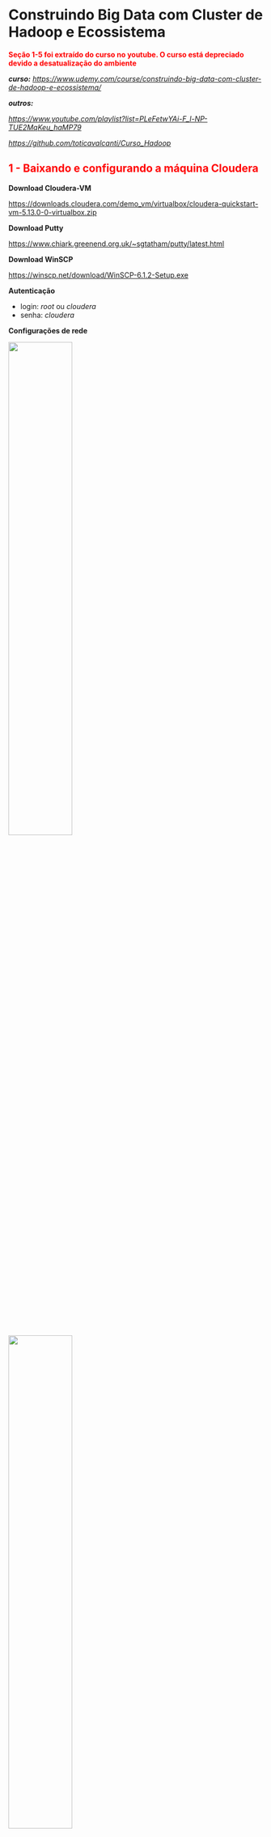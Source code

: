 # Construindo Big Data com Cluster de Hadoop e Ecossistema

<p style="color: red"><b>Seção 1-5 foi extraído do curso no youtube. O curso está depreciado devido a desatualização do ambiente</b></p>

***curso:** https://www.udemy.com/course/construindo-big-data-com-cluster-de-hadoop-e-ecossistema/*

***outros:***

*https://www.youtube.com/playlist?list=PLeFetwYAi-F_l-NP-TUE2MqKeu_haMP79* 

*https://github.com/toticavalcanti/Curso_Hadoop*

<h2 style="color: red">1 - Baixando e configurando a máquina Cloudera </h2>

**Download Cloudera-VM**<br>

https://downloads.cloudera.com/demo_vm/virtualbox/cloudera-quickstart-vm-5.13.0-0-virtualbox.zip

**Download Putty**<br>

https://www.chiark.greenend.org.uk/~sgtatham/putty/latest.html

**Download WinSCP**<br>

https://winscp.net/download/WinSCP-6.1.2-Setup.exe

**Autenticação**<br>

- login: *root* ou *cloudera*
- senha: *cloudera*

**Configurações de rede**

<img src="_images/101.png" width=50%> </img>

<img src="_images/102.png" width=50%> </img>

**Na VM-Cloudera digitar `ifconfig` no CLI para obter os IPS**

<img src="_images/103.png" width=50%> </img>

**Utilizar ip `eth1` ou `eth0` no Putty e WinSCP**

<img src="_images/104.png" width=40%> </img>

<h2 style="color: red">2 - Componentes principais </h2>

**Há dois tipos de nós básicos**

- **NÓS MESTRES (MASTERS)** coordena os nós trabalhadores, geralmente são os pontos de entrada para o acesso do usuário ao cluster;
- **NÓS TRABALHADORES** aceitam as tarefas designadas pelos nós mestres para armazenar dados, ler dados ou executar uma aplicação em particular.

Tanto o HDFS como o YARN têm vários serviços mestres responsáveis pela coordenação dos serviços trabalhadores que executam em cada nó

**Serviços do HDFS**

- **NAMENOME (MESTRE)** armazena a árvore de diretórios do sistema de arquivos, metadados de arquivos e as localizações de cada arquivo nc cluster. ele não armazena dados e nem passa dados do datanode ao cliente, o que ele faz é apontar os datanodes corretos aos clientes
- **NAMENOME SECUNDÁRIO (MESTRE)** executam tarefas de manutenção (housekeeping) e de pontos de verificação (checkpointing) em nome do namenode (ele não é um namenode de backup)
- **DATANODE (TRABALHADOR)** armazena e administra blocos HDFS no disco local e informa a saúde e o status de repositórios individuais de dados ao NAMENOME.

**Serviços do YARN**

- **ResourceManager (MESTRE)** aloca e monitora recursos disponíveis no cluster (memória e processadores) para as aplicações e trata do escalonamento dos jobs no cluster
- **ApplicationMaster (MESTRE)** coordena uma aplicação em particular executada no cluster de acordo com o escalonamento feito pelo ResourceManager
- **NodeManager (TRABALHADOR)** executa e administra tarefas de processamento em um nó individual e informa sobre a saúde e o status das tarefas à medida que elas executam.

<h2 style="color: red">3 - Comandos básicos </h2>

`hadoop` O comando principal do Hadoop.

`fs` Indica que a operação deve ser realizada no sistema de arquivos distribuído do Hadoop.

**Listar o conteúdo do diretório raiz no sistema de arquivos distribuído do Hadoop**

`hadoop fs -ls /` 

- `-ls`: A opção que significa "listar". Isso solicita ao Hadoop que liste o conteúdo do diretório especificado.
- `/`: O caminho do diretório no sistema de arquivos distribuído do Hadoop. Neste caso, é o diretório raiz, indicado pelo caractere "/".

**Criar a estrutura de diretórios necessária para armazenar dados no caminho especificado no sistema de arquivos distribuído do Hadoop**

`hadoop fs -mkdir -p ~user/vlsf2/txts`

- `-p`: Essa opção permite criar diretórios pais conforme necessário. Se o diretório pai não existir, ele será criado junto com o diretório especificado.
- `~user/vlsf2/txts`: O caminho do diretório que você deseja criar.

**Copiar o arquivo local `shakespeare.txt` para o diretório `/user/vlsf2/txts` no sistema de arquivos distribuído do Hadoop**

`hadoop fs -put shakespeare.txt /user/vlsf2/txts`

- `-put`: Indica que você deseja copiar um arquivo do sistema de arquivos local para o HDFS.
- `shakespeare.txt`: O nome do arquivo local que você deseja copiar para o HDFS.
- `/user/vlsf2/txts`: O caminho no HDFS para onde o arquivo será copiado. Neste caso, o caminho é `/user/vlsf2/txts`.

### Acessando via página web

No seu navegador, acessar através o mesmo IP que você se conecta com o Putty ou WinSCP utilizando a porta *8888* http://192.168.1.86:8888/<br>
O HUE, que significa "Hadoop User Experience", é uma interface web de código aberto que facilita a interação com o ecossistema Hadoop. Ele fornece uma interface gráfica para facilitar o gerenciamento, monitoramento e utilização de várias ferramentas e serviços no ambiente Hadoop.

Algumas das funcionalidades do HUE incluem:

1. **Exploração de Dados:** Permite explorar e visualizar dados armazenados no Hadoop HDFS.
2. **Querying e Processamento de Dados:** Oferece suporte a consultas interativas no Hive (um sistema de data warehousing construído sobre o Hadoop) e ao editor de scripts Pig (uma linguagem de alto nível para processamento de dados no Hadoop).
3. **Trabalhos MapReduce:** Facilita o gerenciamento e monitoramento de trabalhos MapReduce.
4. **Agendamento de Trabalhos:** Permite agendar trabalhos no Oozie, um serviço de orquestração de fluxo de trabalho para o Hadoop.
5. **Gerenciamento de Metadados:** Oferece uma interface para gerenciar metadados no Hadoop, como tabelas Hive e fluxos Oozie.
6. **Gerenciamento de Segurança:** Permite a administração de permissões e políticas de segurança para os dados e serviços Hadoop.
7. **Integração com outros Serviços:** Integra-se com vários serviços Hadoop, tornando mais fácil para os usuários interagirem com esses serviços por meio de uma interface gráfica.

<center>
  <p>Localizando os arquivos armazenados no HDFS através do HUE</p>
</center>

<img src="_images/301.png" width=15%> </img>

<center>
  <p>Exemplo do arquivo shakespeare.txt no HDFS</p>
</center>
<img src="_images/302.png" width=50%> </img>

<img src="_images/303.png" width=100%> </img>

<h2 style="color: red">4 - Contagem de palavras usando PySpark  </h2>

Entre no shell do Spark digitando `pyspark`

```python
# -*- coding: utf-8 -*-
from pyspark import SparkContext, SparkConf

#Cria a app com o nome WordCount
conf = SparkConf().setAppName("WordCount")

#Instacia o SparkContext -- Não é obrigatório porque o Spark já cria um SparkContext
sc = SparkContext.getOrCreate()

#Cria o RDD com o conte�do do shakespeare.txt
contentRDD = sc.textFile("/user/vlsf2/txts/shakespeare.txt")

#Elimina as linha em branco
filter_empty_lines = contentRDD.filter(lambda x: len(x) > 0)

#Splita as palavras pelo espa�o em branco entre elas
words = filter_empty_lines.flatMap(lambda x: x.split(' '))

#Map-Reduce da contagem das palavras
wordcount = words.map(lambda x:(x,1)) \
.reduceByKey(lambda x, y: x + y) \
.map(lambda x: (x[1], x[0])).sortByKey(False)

#Imprime o resultado
for word in wordcount.collect():
	print(word)

#Salva o resultado no HDFS dentro da pasta /user/vlsf2/txts
wordcount.saveAsTextFile("/user/vlsf2/txts")
```

<h2 style="color: red">5 - Ingestão de dados com Flume  </h2>

- **Twitter**: fonte de dados (streaming) 
- **Flume**: coletor dos dados
- **Hive**: realizar consulta nos dados
- **Spark**: script de análise

<img src="_images/501.png"> </img>

### Flume: Arquitetura

O **Flume** é um serviço de ingestão de dados para coletar, agregar e transportar grandes quantidades de fluxo de dados (streaming), como por exemplo: arquivos de log, eventos, dados de redes sociais, sensores, etc. de várias fontes para um armazenamento de dados centralizado (hbase, hdfs...)

**Outras soluções**

- **Facebook's Scribe** é uma ferramenta imensamente popular que é usada para agregar e transmitir (streaming) dados de log. ele é projetado para dimensionar um número muito grande de nós e ser robusto em relação a falhas de nós e de rede
- **Aрасhе Kafka** foi desenvolvido pela apache software foundation. é um agente de mensagens de código aberto. usando kafka, podemos lidar com feeds com alta taxa de transferência (high throughput) e baixa latência.

O **Evento** consiste em duas partes principais: o **cabeçalho (Header)** e a **carga útil (Payload)**:

1. **Evento (Event):**
   - O evento é a unidade básica de dados no Apache Flume.
   - Ele representa a informação que está sendo transferida de uma **origem (source)** para um **destino (sink)**.
   - Cada evento contém um cabeçalho **(Header)** e uma carga útil **(Payload)**.
2. **Cabeçalho (Event Header):**
   - O cabeçalho é uma parte do evento que contém metadados ou informações sobre o próprio evento.
   - Esses metadados incluem detalhes como timestamps, identificadores únicos, e informações adicionais que descrevem o contexto do evento.
   - O cabeçalho fornece informações importantes para o processamento e roteamento do evento através do pipeline do Flume.
3. **Carga Útil (Payload):**
   - A carga útil é a parte principal do evento que contém os dados reais que estão sendo transferidos.
   - Pode ser qualquer tipo de informação, como logs, mensagens, ou qualquer outra forma de dados que você esteja movendo com o Apache Flume.
   - A carga útil é a parte do evento que é realmente consumida e processada pelo Flume para ser movida através do sistema.

​	<img src="_images/503.png" width=50%> </img>

1. **Source:**
   - A Source é a origem dos dados no Apache Flume.
   - Ela é responsável por coletar ou receber dados a partir de uma fonte externa, como logs, eventos de servidor, ou fluxos de dados.
   - A Source é o ponto de entrada no pipeline do Flume, e sua função principal é gerar eventos que serão processados e movidos através do sistema.
2. **Channel:**
   - O Channel é um componente de armazenamento temporário no Apache Flume.
   - Ele atua como um buffer entre a Source e a Sink, permitindo o armazenamento temporário dos eventos enquanto aguardam processamento adicional.
   - Existem diferentes tipos de canais no Flume, como canais de memória, canais de arquivo e canais JDBC, que oferecem diferentes formas de armazenamento temporário.
3. **Sink:**
   - A Sink é o destino final dos dados no Apache Flume.
   - Ela é responsável por consumir os eventos provenientes do Channel e realizar a ação final, que pode ser o armazenamento em um banco de dados, a escrita em arquivos, ou a transferência para outro sistema.
   - A Sink representa o ponto de saída do pipeline do Flume.

**Relacionamento entre Source, Channel e Sink:**

- A Source gera eventos que são colocados no Channel.
- O Channel armazena temporariamente os eventos antes que eles sejam consumidos pela Sink.
- A Sink consome os eventos do Channel e executa a ação final, movendo os dados para o destino desejado.

​    <img src="_images/502.png" width=50%> </img>

1. **Interceptors:**
   - Os Interceptors são módulos opcionais que podem ser configurados em uma Source ou Sink no Apache Flume.
   - Sua função é manipular ou enriquecer eventos à medida que passam pelo pipeline.
   - Os Interceptors podem ser usados para adicionar metadados, modificar o conteúdo do evento ou realizar outras transformações antes que o evento alcance o próximo estágio do pipeline.
2. **Channel Selectors:**
   - Os Channel Selectors são responsáveis por direcionar eventos para canais específicos dentro do Apache Flume.
   - Quando há mais de um canal disponível (por exemplo, canais de memória e canais de arquivo), o Channel Selector decide para qual canal um evento específico deve ser encaminhado.
   - Existem diferentes tipos de Channel Selectors, como replicação simples, seleção aleatória e lógica personalizada, permitindo flexibilidade na distribuição de eventos entre os canais.
3. **Collectors:**
   - Collectors são responsáveis por coletar eventos de múltiplos canais e entregá-los a uma Sink no Apache Flume.
   - Quando há mais de um canal disponível e uma Sink única, o Collector é usado para reunir eventos de diferentes canais e enviá-los à Sink para o processamento final.
   - O uso de Collectors é especialmente útil em cenários em que os eventos podem ser distribuídos entre diferentes canais antes de serem consolidados e enviados para a Sink.

**Relacionamento entre Interceptors, Channel Selectors e Collectors:**

- Interceptors podem ser configurados nas Sources ou Sinks para manipular eventos durante a coleta ou entrega.
- Channel Selectors são utilizados para decidir para qual canal um evento deve ser enviado, permitindo uma distribuição eficiente de eventos entre diferentes armazenamentos temporários.
- Collectors são usados para reunir eventos de diferentes canais e entregá-los à Sink, consolidando os dados antes do processamento final.

### Flume: Tipos de fluxos

No Apache Flume, os conceitos de Multi-hop flow, Fan-out flow e Fan-in flow referem-se a diferentes padrões de fluxo de eventos no sistema:

1. **Multi-hop Flow:**

   - Em um Multi-hop Flow, os eventos fluem através de vários nós do Apache Flume, ou seja, eles percorrem vários agentes do Flume antes de atingirem seu destino final.
   - Cada agente do Flume age como um intermediário que encaminha os eventos para o próximo agente no caminho até o destino final (Sink).
   - Esse tipo de fluxo é útil quando você tem uma arquitetura distribuída e os eventos precisam passar por vários estágios de processamento antes de alcançar o destino final.

   <img src="_images/504.jpg" width=75%> </img>

2. **Fan-out Flow:**

   - Em um Fan-out Flow, os eventos são replicados para múltiplos destinos simultaneamente.
   - A Source gera um evento, e este é replicado por um Channel Selector para ser enviado para diferentes canais ou Sinks.
   - Cada Sink ou canal recebe uma cópia do evento, permitindo que diferentes processamentos ou armazenamentos sejam realizados independentemente.
   - Esse padrão é útil quando você precisa distribuir os mesmos eventos para diferentes destinos para diferentes finalidades.

   <img src="_images/506.jpg" width=50%> </img>

3. **Fan-in Flow:**

   - Em um Fan-in Flow, os eventos de várias fontes (Sources) são consolidados em um único canal antes de serem enviados para um destino comum (Sink).
   - Cada Source gera eventos que são encaminhados para um canal compartilhado.
   - O canal acumula os eventos de diferentes fontes antes de entregá-los à Sink.
   - Esse padrão é útil quando você precisa consolidar dados de várias fontes antes de realizar uma ação final, como armazenamento em um banco de dados centralizado.

   <img src="_images/505.jpg" width=50%> </img>

**Relacionamento entre Multi-hop Flow, Fan-out Flow e Fan-in Flow:**

- Um Multi-hop Flow pode incluir padrões Fan-out e Fan-in em diferentes estágios do percurso dos eventos.
- Fan-out e Fan-in Flows são comumente usados em conjunto para distribuir eventos para diferentes processamentos e consolidá-los posteriormente.
- A escolha entre esses padrões depende dos requisitos específicos de arquitetura e processamento de dados.

### Flume: configuração do Agente

A configuração do agente é feita por meio de arquivos de configuração. Esses arquivos contêm propriedades que definem como o agente se comportará, quais fontes (sources) serão utilizadas, como os eventos serão processados e para onde serão enviados:

```
AGENT_NAME.SOURCES.SOURCE_NAME.TYPE = VALUE
```

Aqui está uma explicação genérica desses elementos e um exemplo hipotético:

- **AGENT_NAME:** O nome atribuído ao agente. Este nome é usado como prefixo para todas as propriedades relacionadas a esse agente específico.
- **SOURCES:** Indica a seção de configuração onde as fontes são definidas. As fontes são as origens de dados que alimentam o pipeline do Flume.
- **SOURCE_NAME:** O nome atribuído à fonte específica dentro do agente. Cada fonte tem um nome exclusivo dentro de um agente.
- **TYPE:** Indica o tipo de fonte que está sendo configurada. O valor desta propriedade especifica qual implementação de fonte o Flume deve usar.
- **VALUE:** Representa o valor associado à propriedade TYPE. Este valor pode variar dependendo do tipo de fonte.

Exemplo hipotético de configuração de uma fonte de log (assumindo que exista uma implementação chamada `avroSource`):

```
MyAgent.SOURCES.LogSource.TYPE = avroSource
```

Neste exemplo:

- **MyAgent:** O nome do agente é "MyAgent".
- **SOURCES:** Estamos definindo configurações relacionadas às fontes do agente.
- **LogSource:** O nome da fonte é "LogSource".
- **TYPE:** Indica que estamos configurando uma fonte do tipo "avroSourc

### Configuração APP Twitter

Instalar o telnet no Máquina Cloudera `yum -y install telnet`

<p style="color: #1A5276"><b>Terminal 1</b></p>

`flume-ng agent -n a1 -c conf -f conf_vlsf2.conf`

<p style="color: #1A5276"><b>Terminal 2</b></p>

`telnet localhost 44444` 

## 6 - Características iniciais de um ambiente distribuído

1. **Client:**
   - Entidade que faz solicitações ou envia comandos a um sistema ou serviço distribuído.
2. **Management Node:**
   - Nó responsável por controlar e gerenciar outros nós no sistema distribuído, coordenando tarefas e alocando recursos.
3. **Worker Node:**
   - Nó que executa tarefas específicas ou processa dados conforme instruído, sendo coordenado e gerenciado pelos nós de gerenciamento.

<img src="_images/601.gif" width="50%"></img>

**Aplicação em Sistemas Distribuídos de Processamento de Dados:**

- Em sistemas como Apache Hadoop ou Apache Spark, o "Client" pode ser a aplicação ou usuário que envia trabalhos para processamento distribuído.
- O "Management Node" pode ser representado por componentes como ResourceManager no Hadoop ou o Master Node no Spark, que gerenciam a execução e coordenação dos trabalhos.
- Os "Worker Nodes" seriam os nós que realizam efetivamente o processamento de dados, como os DataNodes no Hadoop ou os Worker Nodes no Spark.

<img src="_images/602.png" width="70%"></img>

| **Módulo** | **Função**                                                   | **Descrição**                                                |
| ---------- | ------------------------------------------------------------ | ------------------------------------------------------------ |
| ZooKeeper  | Serviço de Coordenação Distribuída                           | Fornece serviços para coordenação e gerenciamento de configuração em sistemas distribuídos. Amplamente usado para sincronização, eleição de líder e gerenciamento de configurações. |
| Oozie      | Orquestração de Fluxo de Trabalho                            | Sistema de orquestração que permite a criação, agendamento e coordenação de fluxos de trabalho complexos no ambiente Hadoop. Permite a execução sequencial ou condicional de tarefas, facilitando o gerenciamento de processos de dados em grande escala. |
| Spark      | Motor de Processamento de Dados em Memória                   | Framework de processamento de dados distribuído e em memória. Suporta análise de dados em larga escala, processamento de batch e stream, e aprendizado de máquina. |
| Kafka      | Sistema de Mensagens Distribuídas                            | Plataforma de streaming distribuída para ingestão, armazenamento e processamento em tempo real de fluxos de dados. |
| Hive       | Armazenamento e Consulta de Dados                            | Camada de armazenamento e consulta de dados que utiliza a linguagem de consulta HiveQL para interagir com dados armazenados no HDFS. |
| HBase      | Banco de Dados NoSQL Distribuído                             | Banco de dados NoSQL distribuído e orientado a colunas que fornece acesso rápido a grandes volumes de dados. |
| Solr       | Plataforma de Pesquisa de Texto Completa                     | Plataforma de pesquisa de texto completa construída sobre o Apache Lucene. Fornece recursos avançados de pesquisa, indexação e recuperação de dados. |
| Flume      | Coleta, Agregação e Movimentação de Dados                    | Ferramenta para coleta, agregação e movimentação de grandes volumes de dados de logs de diferentes fontes para sistemas de armazenamento centralizados. |
| Sqoop      | Transferência de Dados entre Hadoop e Bancos de Dados Relacionais | Ferramenta para transferência eficiente de dados entre bancos de dados relacionais e o HDFS. |
| Mahout     | Biblioteca de Aprendizado de Máquina                         | Biblioteca de aprendizado de máquina para Hadoop, projetada para implementar algoritmos escaláveis e distribuídos de aprendizado de máquina. |
| Pig        | Linguagem e Plataforma para Análise de Dados                 | Permite a expressão de transformações de dados em uma linguagem chamada Pig Latin, facilitando a escrita de programas para processamento de dados em ambientes Hadoop. |

<div style="float: left">
    <img src="_images/604.png" width="100px" alt="Imagem">
</div>





1. **Hive Clients:**
   - Aplicativos ou ferramentas que interagem com o Apache Hive para executar consultas ou gerenciar metadados.
2. **Hive Services:**
   - Componentes principais que incluem o Hive Driver, Hive Server e Hive CLI, fornecendo funcionalidades essenciais do Apache Hive.
3. **Hive Metastore:**
   - Armazena metadados relacionados a dados no Hadoop, como informações sobre tabelas, partições e esquemas.
4. **File Storage (Armazenamento de Arquivos):**
   - Refere-se à maneira como os dados são armazenados no Hadoop Distributed File System (HDFS), geralmente em formatos otimizados para consultas como texto, Avro, Parquet ou ORC.

<img src="_images/603.png" width="50%"></img>

<div style="float: left">
    <img src="_images/605.webp" width="100px" alt="Imagem">
</div>





O Apache Pig é uma plataforma para análise e processamento de dados no ecossistema Hadoop. Ele fornece uma linguagem chamada Pig Latin, que é uma linguagem de script de alto nível projetada para facilitar a escrita de programas para processamento de dados em larga escala. Aqui estão alguns pontos-chave sobre o Apache Pig:

1. **Linguagem Pig Latin:**
   - Pig Latin é a linguagem de script utilizada no Apache Pig. Ela é projetada para ser simples e expressiva, permitindo que os usuários descrevam operações de transformação de dados em um estilo declarativo.
2. **Modelo de Programação de Fluxo de Dados:**
   - O Apache Pig segue um modelo de programação de fluxo de dados, onde as operações de transformação de dados são expressas como um fluxo de dados dirigido (DAG). Isso facilita a representação de operações complexas em termos de fluxo de dados.
3. **Otimização Automática:**
   - O Pig otimiza automaticamente as operações do usuário sempre que possível, permitindo que os usuários se concentrem na lógica da aplicação em vez de otimizações de execução.
4. **Extensibilidade:**
   - O Pig é extensível, permitindo que os usuários definam suas próprias funções em Java, Python, ou outras linguagens, para realizar operações personalizadas durante o processamento.
5. **Compatibilidade com o Hadoop:**
   - O Pig é executado sobre o Hadoop e aproveita as capacidades do Hadoop Distributed File System (HDFS) para armazenamento distribuído e processamento paralelo.
6. **Facilidade de Aprendizado:**
   - Pig é frequentemente considerado mais acessível para usuários que estão familiarizados com linguagens de script, como Python. Isso facilita a transição de usuários que não têm experiência em programação Java, que é comumente usada em muitas outras tecnologias Hadoop.

```pig
-- Carrega os dados do arquivo CSV
data = LOAD 'usuarios.csv' USING PigStorage(',') AS (nome:chararray, idade:int, cidade:chararray);

-- Filtra usuários com idade válida (idade maior que 0)
usuarios_validos = FILTER data BY idade > 0;

-- Agrupa os usuários por cidade
usuarios_por_cidade = GROUP usuarios_validos BY cidade;

-- Calcula a média de idade para cada cidade
media_idade_por_cidade = FOREACH usuarios_por_cidade GENERATE group AS cidade, AVG(usuarios_validos.idade) AS media_idade;

-- Armazena os resultados
STORE media_idade_por_cidade INTO 'saida/';

-- Exibe os resultados
DUMP media_idade_por_cidade;
```

<img src="_images/605.png"></img>

O **HCatalog** fornece um serviço de metadados que permite a criação, gerenciamento e compartilhamento de metadados sobre dados armazenados no Hadoop Distributed File System (HDFS).

- **Integração com Hive e Pig:** O HCatalog é integrado com o Apache Hive e o Apache Pig, permitindo que essas ferramentas acessem e compartilhem as informações do esquema (metadados) sem a necessidade de redefinir ou duplicar essas informações.

- **APIs para Linguagens de Programação:** O HCatalog fornece APIs para várias linguagens de programação, incluindo Java e Python, permitindo que os desenvolvedores acessem e interajam com os metadados do Hadoop.
- **Facilita a Compartilhamento de Dados:** Ao centralizar os metadados, o HCatalog facilita o compartilhamento de dados entre diferentes aplicativos e projetos dentro do ecossistema Hadoop.

<div style="float: left">
    <img src="_images/606.png" width="100px" alt="Imagem">
</div>



O Apache Spark é um framework de processamento de dados em cluster que se integra ao ecossistema Hadoop. Destacam-se:

- **Processamento em Memória:**
  - Armazenamento de dados em memória para acesso rápido.
- **APIs Amigáveis:**
  - APIs em Scala, Java, Python e SQL para desenvolvimento acessível.
- **Modelo de Programação Avançado:**
  - Suporta operações avançadas para pipelines eficientes.
- **Diversos Workloads:**
  - Além de batch, oferece suporte a stream processing, machine learning e processamento de grafos.
- **Spark Core e Módulos Adicionais:**
  - Núcleo do Spark com módulos como Spark SQL, Spark Streaming, MLlib e GraphX.
- **Integração com Hadoop:**
  - Acessa dados do HDFS, pode ser executado em clusters Hadoop existentes.
- **Tempo de Resposta Interativo:**
  - Processamento em memória e DAG contribuem para tempos de resposta rápidos.
- **Estruturas de Dados Abstratas:**
  - Introduz RDDs e DataFrames para simplificar o processamento distribuído.
- **Ecossistema Hadoop Unificado:**
  - Integra-se facilmente com ferramentas Hadoop como Hive, HBase e Flume.

<div style="float: left">
    <img src="_images/608.png" width="100px" alt="Imagem">
</div>





O Apache Storm é um sistema de processamento de dados em tempo real, projetado para lidar com fluxos contínuos de dados e realizar processamento em tempo real em um ambiente distribuído.

- **Topologias de Fluxo de Dados:** Define fluxos de dados por meio de topologias com spouts (fontes) e bolts (processadores).

- **Escalabilidade e Tolerância a Falhas:** Altamente escalável e tolerante a falhas, permitindo processamento contínuo mesmo com falhas de componentes.

- **Modelo de Programação Simples:** Desenvolvimento simples com spouts que emitem dados e bolts que os processam.

- **Integração com Diversas Fontes e Destinos:** Pode se integrar a várias fontes e destinos, como bancos de dados, sistemas de mensagens e APIs externas.

- **Garantia de Processamento:** Oferece garantias de processamento, como "exatamente uma vez" ou "pelo menos uma vez".

- **Ecossistema:** Ecossistema inclui Trident (para operações de estado) e integração com ferramentas Hadoop como HBase e Kafka.

- **Utilizado em Diversos Casos de Uso:** Aplicações em análise de sentimentos, monitoramento em tempo real, detecção de fraudes e IoT.

## 7 - Projetando um ambiente de supercomputação com Hadoop

  <img src="_images/701.png" width="50%"></img>

1. **NameNode:** Gerencia informações sobre onde os dados estão no Hadoop Distributed File System (HDFS). Armazena metadados e é crucial para o HDFS.
2. **DataNode:** Armazena efetivamente os dados no HDFS. Múltiplos DataNodes distribuem e mantêm os blocos de dados no cluster.
3. **Resource Manager:** Gerencia os recursos do cluster. Aloca recursos para diferentes aplicações, garantindo uso eficiente do cluster.
4. **Node Manager:** Roda em cada nó do cluster, monitorando recursos locais como CPU e memória. Responsável por executar e monitorar tarefas (containers) atribuídas pelo Resource Manager.

<div style="display: flex; width: 100%;">
    <img src="_images/702.png" alt="Imagem 1" style="width: 50%; height: auto; display: block;">
    <img src="_images/703.png" alt="Imagem 2" style="width: 50%; height: auto; display: block;">
</div>
## 8 - Entendendo o Sistema de Arquivos Hadoop Distributed Filesystem - HDFS

### NFS (Network File System) 

O NFS (Network File System) é um protocolo que permite que sistemas operacionais compartilhem arquivos e diretórios em uma rede. O NFS permite que computadores em uma rede acessem remotamente os arquivos e diretórios como se estivessem localmente armazenados em seus próprios sistemas.

  <img src="_images/801.png" width="50%"></img>

1. **Servidor NFS:** O servidor NFS é o sistema que possui os arquivos e diretórios que serão compartilhados. Ele disponibiliza esses recursos para outros sistemas na rede.
2. **Cliente NFS:** O cliente NFS é o sistema que acessa os arquivos compartilhados. Ele monta os diretórios remotos do servidor NFS como se fossem parte de seu próprio sistema de arquivos.

### GFS (Google File System)

O GFS (Google File System) é um sistema de arquivos distribuído desenvolvido pelo Google para gerenciar grandes volumes de dados em seus centros de dados. Ele foi projetado para fornecer um armazenamento confiável e de alto desempenho, otimizado para a leitura e gravação eficientes de grandes arquivos, como aqueles usados em aplicações de pesquisa na web e processamento de dados em larga escala.

1. **Distribuição de Dados:** O GFS divide grandes arquivos em blocos fixos (geralmente de 64 ou 128 megabytes) e distribui esses blocos entre vários servidores para permitir o paralelismo e a recuperação de falhas.
2. **Replicação:** Cada bloco de dados é replicado em vários servidores para garantir a durabilidade e a disponibilidade dos dados, mesmo em caso de falha de hardware ou interrupção de serviços.
3. **Mestre (Master) e Trabalhadores (Workers):** O GFS possui um servidor mestre que gerencia os metadados e coordena as operações no sistema. Os servidores trabalhadores armazenam os dados e respondem às solicitações de leitura e gravação dos clientes.

<img src="_images/802.png" width="50%"></img>

### Hadoop Distributed File System (HDFS)

O HDFS, ou Hadoop Distributed File System, é um sistema de arquivos distribuído desenvolvido para lidar com o armazenamento e processamento eficientes de grandes conjuntos de dados em ambientes de computação distribuída. Projetado como parte integrante do ecossistema Hadoop, o HDFS divide arquivos em blocos de tamanho fixo, distribuindo-os em diversos nós de um cluster. Essa abordagem facilita a leitura e gravação paralelas, possibilitando o processamento eficiente de dados em larga escala. Com mecanismos de replicação para tolerância a falhas, balanceamento dinâmico de carga e integração com ferramentas Hadoop, o HDFS é essencial para operações de big data, suportando aplicações como análise de dados, processamento de logs e outras tarefas intensivas em armazenamento e processamento.

1. **Blocos e Distribuição de Dados:** O HDFS divide grandes arquivos em blocos, geralmente de tamanho fixo (por exemplo, 128 MB ou 256 MB).
2. **Servidores Namenode e Datanode:**
   - O Namenode mantém os metadados, como informações sobre a localização dos blocos e a estrutura do arquivo.
   - Os Datanodes armazenam os blocos de dados e respondem às solicitações de leitura e gravação.
3. **Leitura e Gravação em Paralelo:**
   - O HDFS permite a leitura e gravação eficientes de grandes conjuntos de dados em paralelo.
   - Múltiplos nós podem acessar e processar diferentes partes do arquivo simultaneamente.

<img src="_images/803.png" width="50%"></img>

A arquitetura de Rack no HDFS (Hadoop Distributed File System) refere-se à organização física dos nós de dados em racks (estruturas de armazenamento) em um data center. Essa organização é fundamental para otimizar o desempenho e garantir a tolerância a falhas. 


A arquitetura de Rack no HDFS (Hadoop Distributed File System) refere-se à organização física dos nós de dados em racks (estruturas de armazenamento) em um data center. Essa organização é fundamental para otimizar o desempenho e garantir a tolerância a falhas. A arquitetura de Rack no HDFS é projetada com base nos seguintes conceitos:

1. **Nós e Racks:**
   - Um cluster HDFS consiste em vários nós, e esses nós são agrupados em racks.
   - Cada rack contém vários nós de dados.
2. **Localidade de Dados:**
   - O princípio chave é maximizar a localidade de dados, significando que o processamento de dados deve ocorrer o mais próximo possível dos dados armazenados.
   - Isso reduz a latência de acesso aos dados, pois evita transferências desnecessárias pela rede.
3. **Princípio de Colocação de Réplicas:**
   - O HDFS segue o princípio de colocar a primeira réplica localmente no mesmo nó, a segunda em um rack diferente, e a terceira em outro rack distante.
   - Isso garante que haja redundância e recuperação de falhas enquanto mantém a eficiência de localidade de dados.

<img src="_images/804.svg" width="50%"></img>

O HDFS fornece uma interface de linha de comando (CLI) que permite interagir com o sistema de arquivos distribuído. Aqui estão alguns comandos fundamentais do HDFS no CLI:

1. **`hadoop fs -ls <caminho>`:**
   - Lista o conteúdo de um diretório no HDFS.
   - Exemplo: `hadoop fs -ls /user/nome_usuario`.
2. **`hadoop fs -mkdir <caminho>`:**
   - Cria um diretório no HDFS.
   - Exemplo: `hadoop fs -mkdir /user/nome_usuario/diretorio_novo`.
3. **`hadoop fs -put <origem> <destino>`:**
   - Copia arquivos ou diretórios do sistema de arquivos local para o HDFS.
   - Exemplo: `hadoop fs -put arquivo_local.txt /user/nome_usuario/diretorio_hdfs/`.
4. **`hadoop fs -get <origem> <destino>`:**
   - Copia arquivos ou diretórios do HDFS para o sistema de arquivos local.
   - Exemplo: `hadoop fs -get /user/nome_usuario/diretorio_hdfs/arquivo_hdfs.txt .` (o ponto final representa o diretório atual).
5. **`hadoop fs -cat <caminho>`:**
   - Exibe o conteúdo de um arquivo no HDFS.
   - Exemplo: `hadoop fs -cat /user/nome_usuario/arquivo_hdfs.txt`.
6. **`hadoop fs -rm <caminho>`:**
   - Remove um arquivo ou diretório do HDFS.
   - Exemplo: `hadoop fs -rm /user/nome_usuario/arquivo_hdfs.txt`.
7. **`hadoop fs -cp <origem> <destino>`:**
   - Copia arquivos ou diretórios dentro do HDFS.
   - Exemplo: `hadoop fs -cp /user/nome_usuario/arquivo_hdfs.txt /user/nome_usuario/diretorio_destino/`.
8. **`hadoop fs -mv <origem> <destino>`:**
   - Move arquivos ou diretórios dentro do HDFS.
   - Exemplo: `hadoop fs -mv /user/nome_usuario/arquivo_hdfs.txt /user/nome_usuario/diretorio_destino/`.
9. **`hadoop fs -chmod <permissões> <caminho>`:**
   - Modifica as permissões de um arquivo ou diretório no HDFS.
   - Exemplo: `hadoop fs -chmod 755 /user/nome_usuario/arquivo_hdfs.txt`.
10. **`hadoop fs -chown <proprietário:grupo> <caminho>`:**
    - Modifica o proprietário e o grupo de um arquivo ou diretório no HDFS.
    - Exemplo: `hadoop fs -chown nome_novo:grupo_novo /user/nome_usuario/arquivo_hdfs.txt`.

<img src="_images/803.png" width="50%"></img>

1. **NameNode (Mestre):**
   - O NameNode é o mestre do sistema de arquivos HDFS.
   - Armazena metadados, como a estrutura do sistema de arquivos, informações sobre os blocos de dados e os locais dos DataNodes.
   - Mantém um registro de todos os arquivos, diretórios e suas respectivas estruturas hierárquicas.
   - Gerencia os namespaces e controla as operações de leitura e gravação, coordenando a comunicação com os DataNodes.
2. **DataNodes (Nós de Dados):**
   - Os DataNodes são responsáveis pelo armazenamento efetivo dos dados.
   - Armazenam os blocos de dados e replicam esses blocos conforme instruído pelo NameNode.
   - Periodicamente, enviam relatórios de status para o NameNode para informar sobre a saúde e disponibilidade.
   - Executam operações de leitura e gravação conforme instruído pelo cliente ou pelo NameNode.
3. **Secondary NameNode:**
   - Apesar do nome, o Secondary NameNode não é um substituto para o NameNode principal.
   - Ele realiza operações de backup regulares dos metadados do NameNode para evitar perda de dados em caso de falha do NameNode.
   - Não assume automaticamente as funções do NameNode em caso de falha; sua principal responsabilidade é manutenção e backup.

**Fluxo de Operação:**

- Quando um cliente deseja ler ou gravar dados, ele se comunica com o NameNode para obter informações sobre a localização dos blocos de dados.
- O NameNode responde com os locais dos blocos de dados nos DataNodes.
- O cliente então interage diretamente com os DataNodes para acessar ou modificar os dados.

## 9 - Entendendo o MapReduce e o YARN

O MapReduce é um modelo de programação e processamento de dados utilizado no framework Apache Hadoop. O MapReduce divide uma tarefa em duas etapas principais: a fase de mapeamento (Map) e a fase de redução (Reduce).

1. **Map (Mapeamento):**
   - **Input Split:** Os dados de entrada são divididos em partes chamadas "input splits". Cada split é processado por uma instância separada do Mapper.
   - **Função de Mapeamento (Map Function):** O usuário define uma função de mapeamento que é aplicada a cada registro no input split. O resultado do mapeamento é uma lista de pares chave-valor intermediários.
2. **Shuffle e Sort (Embaralhamento e Ordenação):**
   - Os pares chave-valor intermediários produzidos pelos Mappers são agrupados por chave.
   - Os pares agrupados são ordenados, e os resultados são particionados e distribuídos para os Reducers.
3. **Reduce (Redução):**
   - **Função de Redução (Reduce Function):** O usuário define uma função de redução que é aplicada a cada grupo de pares chave-valor com a mesma chave. O resultado é uma lista final de pares chave-valor.
   - O número de Reducers pode ser especificado pelo usuário.
4. **Output (Saída):**
   - Os resultados finais são gravados no sistema de arquivos de saída.

**Exemplo Simpificado de MapReduce:**

Suponha que queremos contar a frequência de palavras em um conjunto de documentos:

- **Map (Mapeamento):** Para cada palavra em um documento, emita um par chave-valor onde a chave é a palavra e o valor é 1.
- **Shuffle e Sort (Embaralhamento e Ordenação):** Agrupe todas as ocorrências da mesma palavra e ordene.
- **Reduce (Redução):** Para cada grupo de palavras, some os valores para obter a contagem total.

<img src="_images/901.png" width="50%"></img>

**Hadoop 1.0:**

- **Arquitetura:** Baseada principalmente no MapReduce e HDFS com um único NameNode.
- **Processamento:** Modelagem rígida centrada no MapReduce.
- **Versatilidade:** Limitada em suportar diferentes tipos de aplicativos.
- **Alta Disponibilidade:** Desafios de alta disponibilidade, especialmente para o NameNode.
- **Gerenciamento de Recursos:** Centralizado e otimizado para o MapReduce.

**Hadoop 2.0:**

- **Arquitetura:** Introdução do YARN (Yet Another Resource Negotiator) para separar gerenciamento de recursos e execução de tarefas.
- **Processamento:** Suporte a vários modelos de processamento, incluindo MapReduce, Spark, Hive, etc.
- **Versatilidade:** Mais flexibilidade para executar diferentes tipos de aplicativos no mesmo cluster.
- **Alta Disponibilidade:** Recursos de alta disponibilidade para o HDFS, permitindo configuração de clusters ativos/ativos.
- **Gerenciamento de Recursos:** Descentralizado com ResourceManager e ApplicationMaster, melhorando a eficiência na utilização de recursos.

**Resumo:** O Hadoop 1.0 é limitado em flexibilidade e versatilidade, com desafios em alta disponibilidade. O Hadoop 2.0, com a introdução do YARN, supera essas limitações, oferecendo suporte a uma variedade de aplicativos, melhor gerenciamento de recursos e maior eficiência, tornando-se uma escolha mais robusta para ambientes de big data.

<img src="_images/902.png" width="75%"></img>

**Resource Manager (Gerenciador de Recursos):**

- **Função:** O Resource Manager é responsável pela alocação global de recursos em um cluster Hadoop. Ele gerencia e coordena os recursos disponíveis em todos os nós do cluster.
- **Localização:** Normalmente, há um único Resource Manager em um cluster Hadoop.
- **Atividades Principais:** Recebe solicitações de recursos de Application Masters, atribui contêineres nos nós e monitora a utilização geral do cluster.

**Node Manager (Gerenciador de Nó):**

- **Função:** O Node Manager é executado em cada nó do cluster e gerencia os recursos locais disponíveis no nó, como CPU e memória.
- **Localização:** Cada nó no cluster tem seu próprio Node Manager.
- **Atividades Principais:** Recebe instruções do Resource Manager para executar e monitorar contêineres, relata o status dos recursos locais e das tarefas em execução.

**Application Master (Mestre de Aplicação):**

- **Função:** O Application Master é uma instância específica para cada aplicativo em execução no cluster. Ele solicita recursos ao Resource Manager e coordena a execução de tarefas no cluster.
- **Localização:** Cada aplicativo em execução tem seu próprio Application Master, que é iniciado em um contêiner no cluster.
- **Atividades Principais:** Negocia recursos com o Resource Manager, solicita a execução de tarefas específicas nos Node Managers e monitora o progresso do aplicativo.

**Resumo:**

- O **Resource Manager** gerencia globalmente os recursos em todo o cluster.
- Os **Node Managers** gerenciam recursos locais em cada nó do cluster.
- Os **Application Masters** são específicos para cada aplicativo, coordenando e solicitando recursos para sua execução no cluster.

## 10 - Linux, ambiente prático

**Exemplo de uso**

<img src="_images/1001.png" width="45%"></img>

**Red Hat Enterprise Linux (RHEL) e CentOS:**

- **Red Hat Enterprise Linux (RHEL):** É uma distribuição Linux empresarial paga, conhecida por sua estabilidade e suporte de longo prazo. RHEL é frequentemente utilizado em ambientes corporativos onde a confiabilidade é crucial. Oferece gerenciamento de pacotes via RPM (Red Hat Package Manager) e utiliza o sistema de inicialização systemd.
- **CentOS:** É uma distribuição de código aberto construída a partir do código-fonte do RHEL. O CentOS tem como objetivo fornecer uma alternativa gratuita e de alta compatibilidade para usuários que desejam a estabilidade do RHEL sem os custos associados à subscrição do suporte.

**SUSE Linux Enterprise Server (SLES) e openSUSE:**

- **SUSE Linux Enterprise Server (SLES):** Uma distribuição Linux empresarial desenvolvida pela SUSE. Assim como o RHEL, é projetada para ambientes corporativos e oferece recursos avançados e suporte premium. Usa o sistema de inicialização YaST (Yet another Setup Tool) e também gerenciamento de pacotes via RPM.
- **openSUSE:** É a versão de código aberto desenvolvida pela comunidade, mantendo uma estreita relação com o SLES. Oferece uma base sólida e um ciclo de desenvolvimento mais rápido. openSUSE usa o sistema de inicialização systemd e o gerenciamento de pacotes Zypper.

**Rocky Linux:**

- **Rocky Linux:** É uma distribuição Linux focada na continuidade do CentOS Linux, após a mudança estratégica da Red Hat. Foi criada para fornecer uma alternativa de código aberto compatível com o RHEL. O projeto Rocky Linux é apoiado por uma comunidade ativa e orientado para a estabilidade e desempenho.

**Ambiente Big Data com Hadoop:**

- **Compatibilidade com Hadoop:** Todas essas distribuições Linux são compatíveis com o Hadoop e outros componentes do ecossistema big data. As características específicas de cada distribuição, como gerenciamento de pacotes e configuração do sistema, podem impactar na facilidade de instalação e manutenção do Hadoop.
- **Stabilidade e Suporte:** RHEL e SLES são frequentemente preferidos em ambientes empresariais que exigem alto nível de suporte e estabilidade. Empresas podem optar pelo CentOS e openSUSE se buscarem uma solução de código aberto com características semelhantes, mas sem a necessidade de suporte pago.
- **Comunidade e Independência:** Projeto Rocky Linux surgiu para atender à demanda de uma distribuição de código aberto continuando o legado do CentOS. Pode ser uma escolha para quem valoriza independência e participação ativa na comunidade.

### Levantando as Virtual Machines

- **3 máquinas Master Nodes** (softwares de apoio do ecossistema Hadoop)
  - Kafka, Hive, Flume, Pig, Zookeeper

- **2 máquinas Slave Nodes** (processamento e armazenamento)
  - HDFS


**O curso recomenda que cada uma das máquinas operem a 2GB RAM*

### Modos de instalação

- **Modo Local (Standalone):** Útil para desenvolvimento e testes locais em uma única máquina sem um verdadeiro ambiente distribuído.

- **Modo Pseudo-Distribuído:** Simula um ambiente distribuído em uma única máquina, permitindo testes de escalabilidade e paralelismo.

- <p style = "color: green"><b>Modo Totalmente Distribuído:</b> A configuração de produção, onde o Hadoop é implantado em um cluster real de máquinas, proporcionando escalabilidade e desempenho para grandes volumes de dados.</p>

### 10.1 Observações do ecossistema Hadoop

- Hadoop processa dados em batch. Consequentemente, ele não deve ser usado para processar dados transacionais. Mas o Hadoop pode resolver muitos outros tipos de problemas relacionados a Big Data.

- Quando um arquivo precisa ser alterado, o procedimento típico no Hadoop é criar uma nova versão do arquivo. Isso envolve a criação de uma cópia modificada do arquivo, e a versão anterior ainda está disponível. Esse processo não apenas mantém a consistência e a integridade dos dados, mas também permite rastrear as mudanças ao longo do tempo.

- <p style="color: red"><b>Hadoop não é um ambiente adequado para fazer consultas SQL tradicionais. Quando se fala em Big Data (500TB; 1PB)</b></p>

## 11 - Instalando Linux

*Downloads:<br> https://download.rockylinux.org/pub/rocky/8/isos/x86_64/Rocky-8.9-x86_64-dvd1.torrent<br>**http://mirror.ci.ifes.edu.br/centos/7.9.2009/isos/x86_64/CentOS-7-x86_64-DVD-2009.torrent***

**O curso realiza o passo a passo para instalar o CentOS*<br>

Dado que foi instalado a maquina virtual através da ISO e configurado o sumário de instalação:

```bash
# Exibe informações sobre as interfaces de rede
ip addr show

# Obtém dinamicamente um endereço IP para a interface enp0s3 via DHCP
dhclient enp0s3

# Exibe novamente informações sobre as interfaces de rede após a atribuição do endereço IP
ip addr show

# Testa a conectividade de rede fazendo ping para o servidor DNS público do Google (8.8.8.8)
ping 8.8.8.8

# Instala os pacotes vim (editor de texto avançado) e net-tools (utilitários de rede) usando o gerenciador de pacotes yum
yum install vim net-tools -y

# Atualiza todos os pacotes do sistema para as versões mais recentes disponíveis
yum update -y

# Desliga a máquina
init 0
```

## 12 - Pré-configuração das imagens

O primeiro processo de montar um cluster de alto desempenho é criar um processo de resolução de nomes.

```bash
ipconfig

> Gateway Padrão. . . . . . . . . . . . . . . : 192.168.1.254 
```

**Na configuração `nmtui`, setar as configurações de acordo com o curso.*<br>Após o fim da configuração, você consegue acessar via Putty a máquina *m1*

<img src="_images/1201.png" width=50%></img>

Realizar o script IaaS

```bash
# Infraestrutura de nosso cluster

# Resolvendo nomes no arquivo /etc/hosts

# Editando o arquivo /etc/hosts usando o editor Vim
vim /etc/hosts

# Mapeamento de IPs para nomes de host
192.168.1.21    m1.local.br    m1
192.168.1.22    m2.local.br    m2
192.168.1.23    m3.local.br    m3
192.168.1.24    s1.local.br    s1
192.168.1.25    s2.local.br    s2

# [A] para entrar no modo de inserção do Vim, permitindo a edição do conteúdo
# [ESC] para sair do modo de inserção e voltar para o modo de comando do Vim
# :wq para salvar as alterações e sair do editor Vim
# Isso significa que, após realizar as edições necessárias, você pressionará [ESC], seguido por :wq e Enter para salvar e sair.


# Desabilitando o SELINUX

# Utilizando o comando sed para substituir a configuração do SELINUX no arquivo /etc/sysconfig/selinux
sed -i 's/^SELINUX=.*/SELINUX=permissive/g' /etc/sysconfig/selinux && cat /etc/sysconfig/selinux

# Utilizando o comando sed para substituir a configuração do SELINUX no arquivo /etc/selinux/config
sed -i 's/^SELINUX=.*/SELINUX=permissive/g' /etc/selinux/config && cat /etc/selinux/config

# setenforce 0 desabilita temporariamente o SELinux no ambiente atual
setenforce 0


# Desabilitando serviços desnecessarios

# systemctl list-unit-files


systemctl disable abrt-ccpp.service
systemctl disable oops.service
systemctl disable abrt-vmcore.service
systemctl disable abrt-xcore.service
systemctl disable abrtd.service

systemctl disable mdmonitor.service
systemctl disable sysstat.service
systemctl disable postfix.service
systemctl disable accounts-daemon.service                     
systemctl disable libstoragemgmt.service
systemctl disable multipathd.service
systemctl disable bluetooth.service
systemctl disable avahi-daemon.service
systemctl disable cups.service

systemctl disable hypervkvpd.servic
systemctl disable hypervvssd.service
systemctl disable kdump.service
systemctl disable ksm.service
systemctl disable ksmtuned.service

systemctl disable libvirtd.service
systemctl disable microcode.service
systemctl disable rtkit-daemon.service
systemctl disable spice-vdagentd.service
systemctl disable smartd.service
systemctl disable sysstat.service
systemctl disable vmtoolsd.service
systemctl disable hypervkvpd.service
systemctl disable systemd-readahead-drop.service
systemctl disable systemd-readahead-replay.service
systemctl disable ModemManager.service
systemctl disable rhsmcertd.service
systemctl disable rngd.service
systemctl disable abrt-oops
systemctl disable abrt-xorg


# Firewall Disable


# Firewall Disable
# Exibe o status atual do serviço firewalld
systemctl status firewalld
# Interrompe (para) o serviço firewalld
systemctl stop firewalld
# Desabilita o serviço firewalld, impedindo que ele seja iniciado automaticamente na inicialização do sistema
systemctl disable firewalld
# Exibe novamente o status do serviço firewalld após desativá-lo
systemctl status firewalld


# Modo configuração alto-desempenho com tuned

# Define o perfil de ajuste para 'throughput-performance' usando o comando tuned-adm
tuned-adm profile throughput-performance

# Exibe o perfil de ajuste ativo (provavelmente 'throughput-performance')
tuned-adm profile

# Ativando relógio externo com Chrony

# Instala o pacote Chrony usando o gerenciador de pacotes Yum
yum install chrony -y

# Configura o fuso horário para 'America/Sao_Paulo'
timedatectl set-timezone America/Sao_Paulo

# Atualiza as configurações no arquivo /etc/chrony.conf para usar servidores NTP brasileiros
sed -i 's/0.centos.pool.ntp.org/gps.ntp.br/g' /etc/chrony.conf
sed -i 's/1.centos.pool.ntp.org/a.st1.ntp.br/g' /etc/chrony.conf
sed -i 's/2.centos.pool.ntp.org/b.st1.ntp.br/g' /etc/chrony.conf
sed -i 's/3.centos.pool.ntp.org/c.st1.ntp.br/g' /etc/chrony.conf

# Inicia o serviço Chrony
systemctl start chronyd

# Exibe o status do serviço Chrony
systemctl status chronyd

# Habilita o serviço Chrony para iniciar automaticamente na inicialização do sistema
systemctl enable chronyd



# Restrição de uso

# Configura mensagens de aviso nos arquivos /etc/issue e /etc/issue.net para informar usuários não autorizados
echo "Acesso Restrito - Somente Usuários Autorizados" >/etc/issue
echo "Suas ações podem ser auditadas a qualquer momento" >>/etc/issue
echo "pela equipe de segurança corporativa." >>/etc/issue

# Configura mensagens de aviso adicionais nos arquivos /etc/issue.net
echo "Acesso Restrito - Somente Usuários Autorizados" >/etc/issue.net
echo "Suas ações podem ser auditadas a qualquer momento" >>/etc/issue.net
echo "pela equipe de segurança corporativa." >>/etc/issue.net

# Cria um arquivo .hushlogin para suprimir mensagens de login desnecessárias
touch .hushlogin

# Atualiza todos os pacotes do sistema usando o gerenciador de pacotes Yum
yum update -y

# Instala pacotes adicionais (wget, net-tools, vim) usando o Yum
yum install wget net-tools vim -y

# Reinicia o sistema
reboot
```

## 13 - Configurando autenticação com o Network Information Service - Serviço NIS

O Network Information Service (NIS) é um serviço de diretório e autenticação utilizado em sistemas Linux e Unix. Seu principal objetivo é centralizar informações de rede, como senhas, grupos, hosts, e outros dados, permitindo que sistemas clientes acessem essas informações de forma centralizada.

### Configuração para o servidor NIS

**Configuração será realizada para a máquina M1*

```bash
# Instalando os pacotes servidores

# Utilizando o gerenciador de pacotes Yum para instalar os pacotes ypserv e rpcbind

# O pacote ypserv é parte do serviço NIS (Network Information Service)
# - O ypserv atua como o servidor NIS, fornecendo acesso centralizado a essas informações.

# O pacote rpcbind é responsável pelo mapeamento de serviços RPC (Remote Procedure Call)
# - O RPC é um protocolo que permite que um programa em um computador solicite um serviço de um programa em outro computador.

yum -y install ypserv rpcbind -y

# Definindo o domínio NIS

# Define o nome do domínio NIS para 'local.br'
ypdomainname local.br

# Adiciona a configuração do domínio NIS ao arquivo /etc/sysconfig/network
echo "NISDOMAIN=local.br" >> /etc/sysconfig/network

# Iniciando os serviços

# Inicia os serviços rpcbind, ypserv, ypxfrd e yppasswdd utilizando o systemctl
systemctl start rpcbind ypserv ypxfrd yppasswdd

# Habilita os serviços rpcbind, ypserv, ypxfrd e yppasswdd para iniciar automaticamente na inicialização do sistema
systemctl enable rpcbind ypserv ypxfrd yppasswdd

# Configurando o servidor NIS

# Executa o script ypinit no diretório /usr/lib64/yp para configurar o servidor NIS em modo mestre (-m)
/usr/lib64/yp/ypinit -m
# pressione [ctrl]+[D] para confirmar e depois [Y]

# Executa o comando make para construir os mapas NIS
# Toda vez que criar ou remover usuários refazer a base de dados do NIS
cd /var/yp
make
```

- Criando um usuário

```bash
# No servidor M1 criar um usuário hadoop
adduser hadoop
passwd hadoop

# Toda vez que criar ou remover usuários refazer a base de dados do NIS
cd /var/yp 
make
```



### Configuração para o cliente NIS

**Configuração será realizada para as máquinas M2, M2, S1 e S2*

**Dado que a máquina M2 é uma cópia de M1, na configuração `nmtui`, setar as configurações de acordo com o curso (nome da máquina = M2; IP para 22.*<br>

```bash
# Instalando os pacotes clientes

# Utilizando o gerenciador de pacotes Yum para instalar os pacotes ypbind e rpcbind
yum -y install ypbind rpcbind

# Definindo o domínio NIS para clientes

# Define o nome do domínio NIS para 'local.br'
ypdomainname local.br

# Adiciona a configuração do domínio NIS ao arquivo /etc/sysconfig/network
echo "NISDOMAIN=local.br" >> /etc/sysconfig/network

# Configurando a autenticação

# Utiliza o comando authconfig para configurar parâmetros relacionados à autenticação
# enablenis: Habilita o suporte ao NIS para autenticação
# nisdomain: Especifica o domínio NIS como 'local.br'
# nisserver: Especifica o servidor NIS como 'm1.local.br'
# enablemkhomedir: Habilita a criação automática de diretórios home para usuários que fazem login pela primeira vez
# update: Atualiza as configurações de autenticação
authconfig \
--enablenis \               
--nisdomain=local.br \      
--nisserver=m1.local.br \   
--enablemkhomedir \         
--update    

# Iniciando os serviços rpcbind e ypbind

# Inicia os serviços rpcbind e ypbind utilizando o systemctl
systemctl start rpcbind ypbind

# Habilita os serviços rpcbind e ypbind para iniciar automaticamente na inicialização do sistema
systemctl enable rpcbind ypbind
```

Em todas as máquinas clientes, aplicar o comando `id hadoop` para verificar se a máquina está conectada no nós.

## 14 - Configurando o Sistema PassswordLess com SSH HostBased

O SSH (Secure Shell) Host-Based é uma abordagem para autenticação no SSH que usa a configuração do host para autenticar usuários. No entanto, devo observar que o uso do SSH Host-Based não é recomendado como uma prática segura. O método mais seguro é o uso de chave pública/privada, especialmente com autenticação baseada em chave.

Para todos os nós, execute:

```bash
# Gerando um par de chaves RSA usando o ssh-keygen

# O comando ssh-keygen é utilizado para criar um par de chaves RSA.
# -t rsa: Especifica o tipo de chave a ser gerado, neste caso, RSA.
# -P '': Define uma senha vazia para a chave privada.
#   Uma senha vazia significa que a chave privada não será protegida por senha.

# A execução deste comando resultará na criação de duas chaves no diretório padrão (~/.ssh/):
# - A chave privada: id_rsa
# - A chave pública: id_rsa.pub

ssh <no> # se já estiver local, não precisa
# Digite a senha
ssh-keygen -t rsa -P ''
exit
```

Para todos os nós, execute:

```bash
# Executando um comando remoto via SSH para criar um arquivo .hushlogin no host

# Este comando é útil para suprimir a exibição de mensagens de boas-vindas ou informações de login
ssh <no> touch .hushlogin
```

### Cliente SSH

- `HostbasedAuthentication yes` habilita a autenticação host-based.
- `EnableSSHKeysign yes` habilita o agente SSH para assinar as requisições de autenticação host-based.

```bash
# Configurando o arquivo ssh_config e distribuindo para hosts remotos usando scp

# Adiciona ou modifica as opções HostbasedAuthentication e EnableSSHKeysign no arquivo.
vim /etc/ssh/ssh_config
      HostbasedAuthentication yes
      EnableSSHKeysign        yes

# Copia o arquivo ssh_config modificado para os hosts remotos 'm2', 'm3', 's1' e 's2' no diretório /etc/ssh/

# Copia para o host 'm2'
scp /etc/ssh/ssh_config m2:/etc/ssh

# Copia para o host 'm3'
scp /etc/ssh/ssh_config m3:/etc/ssh

# Copia para o host 's1'
scp /etc/ssh/ssh_config s1:/etc/ssh

# Copia para o host 's2'
scp /etc/ssh/ssh_config s2:/etc/ssh
```

### Server SSH

- `HostbasedAuthentication yes` habilita a autenticação host-based para o servidor SSH.
- `IgnoreRhosts no` permite que o servidor aceite arquivos `.rhosts` no diretório home dos usuários para autenticação.

```Bash
# Configurando o arquivo sshd_config e distribuindo para hosts remotos usando scp

# Adiciona ou modifica as opções HostbasedAuthentication e IgnoreRhosts no arquivo.
vim /etc/ssh/sshd_config
      HostbasedAuthentication yes
      IgnoreRhosts            no

# Copia o arquivo sshd_config modificado para os hosts remotos 'm2', 'm3', 's1' e 's2' no diretório /etc/ssh/

# Copia para o host 'm2'
scp /etc/ssh/sshd_config m2:/etc/ssh

# Copia para o host 'm3'
scp /etc/ssh/sshd_config m3:/etc/ssh

# Copia para o host 's1'
scp /etc/ssh/sshd_config s1:/etc/ssh

# Copia para o host 's2'
scp /etc/ssh/sshd_config s2:/etc/ssh
```

```bash
# Editando o arquivo shosts.equiv para configurar hosts equivalentes para autenticação host-based

vim /etc/ssh/shosts.equiv
# [A] modo inserção
# [ESC] sair
# [:wq] escrever e quit

# Adiciona os nomes de host equivalentes para autenticação host-based.
# Os hosts listados terão permissão para autenticar usando o método host-based.

m1.local.br
m2.local.br
m3.local.br
s1.local.br
s2.local.br
m1
m2
m3
s1
s2
```

```bash
# Copia o arquivo shosts.equiv do diretório /etc/ssh/ para o diretório /root/
cp /etc/ssh/shosts.equiv /root/.shosts
# Ajusta as permissões do arquivo .shosts para garantir a privacidade e segurança.
chmod 600 /root/.shosts

ssh m2 cp /etc/ssh/shosts.equiv /root/.shosts
ssh m2 chmod 600 /root/.shosts

ssh m3 cp /etc/ssh/shosts.equiv /root/.shosts
ssh m3 chmod 600 /root/.shosts

ssh s1 cp /etc/ssh/shosts.equiv /root/.shosts
ssh s1 chmod 600 /root/.shosts

ssh s2 cp /etc/ssh/shosts.equiv /root/.shosts
ssh s2 chmod 600 /root/.shosts
```

```bash
# Utilizando ssh-keyscan para obter chaves de hosts equivalentes e armazená-las em ssh_known_hosts

# O comando ssh-keyscan é usado para obter chaves públicas de hosts equivalentes
# listados no arquivo shosts.equiv e redirecionar a saída para o arquivo ssh_known_hosts.

# -t rsa: Especifica o tipo de chave a ser recuperado como RSA.
# -f /etc/ssh/shosts.equiv: Indica o arquivo contendo os nomes de host equivalentes.
# >/etc/ssh/ssh_known_hosts: Redireciona a saída do comando para o arquivo ssh_known_hosts.

ssh-keyscan -t rsa -f /etc/ssh/shosts.equiv >/etc/ssh/ssh_known_hosts

scp /etc/ssh/ssh_known_hosts m2:/etc/ssh
scp /etc/ssh/ssh_known_hosts m3:/etc/ssh
scp /etc/ssh/ssh_known_hosts s1:/etc/ssh
scp /etc/ssh/ssh_known_hosts s2:/etc/ssh

# Reiniciando o serviço SSH (sshd)
ssh m1 service sshd restart
ssh m2 service sshd restart
ssh m3 service sshd restart
ssh s1 service sshd restart
ssh s2 service sshd restart
```

**A partir de agora, não é necessário de autenticação para acessar o servidor via SSH teste isso:**

```bash
vim /etc/servers
# Insira essas 5 linhas no arquivo /etc/servers
m1
m2
m3
s1
s2

# Execute isso para ver a data de todos os hosts
for i in `cat /etc/servers`; do ssh $i date; done
```

## 15 - Implementando Gerenciamento de Desempenho com Ganglia

Ganglia é uma estrutura de software de código aberto projetada para o monitoramento e gerenciamento de clusters e sistemas distribuídos. O Gerenciamento de Desempenho com Ganglia refere-se à utilização do Ganglia para coletar, visualizar e analisar dados de desempenho em ambientes distribuídos.

`gmetad` e `gmond` são componentes do sistema de monitoramento de clusters Ganglia. Eles desempenham papéis diferentes no ecossistema do Ganglia. Enquanto o `gmond` é responsável pela coleta e envio de dados de desempenho do nó para o `gmetad`, o `gmetad` atua como um servidor central que armazena e apresenta esses dados de forma agregada e visualmente compreensível.

***Executar em M1 (Master Ganglia)**

```bash
# Baixando o pacote do Ganglia na versão 3.7.2 do SourceForge
wget http://downloads.sourceforge.net/project/ganglia/ganglia%20monitoring%20core/3.7.2/ganglia-3.7.2.tar.gz

# Instalando pacotes necessários para compilar o Ganglia
yum install freetype-devel rpm-build php httpd libpng-devel libart_lgpl-devel python-devel pcre-devel autoconf automake libtool expat-devel rrdtool-devel apr-devel gcc-c++ make pkgconfig -y

# Instalando o repositório EPEL (Extra Packages for Enterprise Linux)
yum install epel-release -y

# Atualizando todos os pacotes do sistema
yum update -y

# Instalando as bibliotecas libconfuse e libconfuse-devel necessárias para o Ganglia
yum install libconfuse libconfuse-devel -y

# Construindo o pacote RPM do Ganglia usando o arquivo tar.gz baixado
rpmbuild -tb ganglia-3.7.2.tar.gz

# Navegando até o diretório que contém os pacotes RPM construídos
cd /root/rpmbuild/RPMS/x86_64/

# Instalando todos os pacotes RPM disponíveis no diretório atual
yum install *.rpm -y

# Navegando novamente até o diretório de pacotes RPM
cd /root/rpmbuild/RPMS/x86_64/

# Removendo pacotes específicos que correspondem ao padrão 'ganglia-gmetad*.rpm'
rm -rf ganglia-gmetad*.rpm

# Copiando todos os pacotes RPM para os diretórios temporários nos hosts remotos usando SCP
scp *.rpm root@m2.local.br:/tmp
scp *.rpm root@m3.local.br:/tmp
scp *.rpm root@s1.local.br:/tmp
scp *.rpm root@s2.local.br:/tmp
```

***Em cada cliente**

```bash
# Cliente
ssh root@m2.local.br

yum install epel-release -y
yum install libconfuse libconfuse-devel -y
yum install /tmp/*.rpm -y
```

***Novamente no Master Ganglia**

```bash
cd /etc/ganglia
vim gmetad.conf

# encontrar a linha data_source e colocar essas informações
data_source "Hadoop Cluster" m1.local.br

# Habilitando o serviço gmetad para iniciar automaticamente durante a inicialização do sistema
systemctl enable gmetad.service
# Iniciando imediatamente o serviço gmetad
systemctl start gmetad.service
```

Alterar o arquivo `/etc/ganglia/gmond.conf` pelo arquivo disponibilizado pelo curso

```bash
# Habilitando o serviço gmond para iniciar automaticamente durante a inicialização do sistema
systemctl enable gmond.service
# Iniciando imediatamente o serviço gmond
systemctl start gmond.service
# Verificando o status do serviço gmond para garantir que está em execução
systemctl status gmond.service
```

**Instalando o portal no VINFRA**

```Bash
# script executado no master
cd /tmp

wget http://downloads.sourceforge.net/project/ganglia/ganglia%20monitoring%20core/3.1.1%20%28Wien%29/ganglia-web-3.1.1-1.noarch.rpm -O ganglia-web-3.1.1-1.noarch.rpm

yum install -y ganglia-web-3.1.1-1.noarch.rpm

yum install httpd -y

systemctl enable httpd.service
systemctl start httpd.service

scp gmond.conf m1.local.br:/etc/ganglia/
scp gmond.conf m2.local.br:/etc/ganglia/
scp gmond.conf m3.local.br:/etc/ganglia/
scp gmond.conf s1.local.br:/etc/ganglia/
scp gmond.conf s2.local.br:/etc/ganglia/
ssh m1.local.br service gmond start
ssh m1.local.br systemctl enable gmond
ssh m2.local.br systemctl enable gmond
ssh m2.local.br systemctl start gmond
ssh m3.local.br systemctl start gmond
ssh m3.local.br systemctl enable gmond
ssh s1.local.br systemctl enable gmond
ssh s1.local.br systemctl start gmond
ssh s2.local.br systemctl start gmond
ssh s2.local.br systemctl enable gmond
```

Acessando o PORTAL: *http://192.168.1.21/ganglia*

<img src="_images/1501.png" width="70%"></img>

## 16 - Implementando o Parallel Distributed Shell (PDSH)

O Parallel Distributed Shell (PDSH) é uma ferramenta de linha de comando projetada para executar comandos em vários hosts em paralelo. Ele é particularmente útil em ambientes distribuídos, como clusters, onde há a necessidade de realizar tarefas em várias máquinas remotas simultaneamente.

**Instalando**

```bash
# Baixando o arquivo pdsh-2.29.tar.bz2 do repositório de armazenamento do Google
wget -c https://storage.googleapis.com/google-code-archive-downloads/v2/code.google.com/pdsh/pdsh-2.29.tar.bz2

# Descompactando o arquivo usando bzip2 e tar
bzip2 -dc pdsh-2.29.tar.bz2 | tar xvf -

# Navegando para o diretório recém-criado pdsh-2.29
cd pdsh-2.29

# Configurando a compilação do PDSH, habilitando suporte SSH e desabilitando suporte RSH
./configure --with-ssh --without-rsh

# Compilando o PDSH
make

# Instalando o PDSH no sistema
make install

# Exibindo a versão do PDSH instalada
pdsh -V

# Editando o script pdsh.sh no diretório /etc/profile.d/
vim /etc/profile.d/pdsh.sh

# Adicionando a seguinte linha para configurar o tipo de comando remoto para ssh
# export PDSH_RCMD_TYPE=ssh

# Atualizando o ambiente atual para refletir as alterações feitas no script pdsh.sh
source /etc/profile.d/pdsh.sh
```

**Testando**

```bash
# Executando o comando 'uname -r' de forma paralela nos hosts 'm3'
pdsh -w m3 uname -r
# Executando uma sequência de comandos de forma paralela nos hosts 's1'
pdsh -w s1 'uname -r; hostname; date'
```

**Automatizando**

```bash
# Criando o diretório /etc/pdsh se ainda não existir
mkdir /etc/pdsh

# Navegando para o diretório /etc/pdsh
cd /etc/pdsh

# Editando o arquivo 'hosts' no diretório /etc/pdsh para listar os hosts 'm1', 'm2', 'm3', 's1' e 's2'
vim hosts

# Inserindo os seguintes hosts no arquivo 'hosts':
# m1
# m2
# m3
# s1
# s2
```

```bash
# Editando o script pdsh.sh no diretório /etc/profile.d/
vim /etc/profile.d/pdsh.sh

# Adicionando as seguintes linhas para configurar o arquivo de hosts para o PDSH
# export WCOLL=/etc/pdsh/hosts

# Atualizando o ambiente atual para refletir as alterações feitas no script pdsh.sh
source /etc/profile.d/pdsh.sh
```

**Testando**

Enquanto `pdsh date` executa o comando em todos os hosts disponíveis no ambiente PDSH, `pdsh -w ^hosts date` executa o comando apenas nos hosts listados no arquivo de hosts especificado. 

```bash
# Executando o comando 'date' de forma paralela em todos os hosts configurados no arquivo de hosts
pdsh date

# Executando o comando 'uptime' de forma paralela nos hosts listados no arquivo de hosts
pdsh -w ^hosts uptime

# Executando o comando 'uptime' de forma paralela nos hosts listados no arquivo de hosts
# Ordenando a saída por host usando o comando 'sort'
pdsh -w ^hosts uptime | sort

# Executando o comando 'cat /proc/cpuinfo' de forma paralela em todos os hosts
# Filtrando a saída usando 'egrep' para exibir informações específicas sobre a CPU
pdsh 'cat /proc/cpuinfo' | egrep 'bogomips|model|cpu'

# Executando uma sequência de comandos de forma paralela nos hosts m1, m2 e m3
# A sequência de comandos inclui 'date', 'sleep 5', e 'date'
pdsh -w m[1-3] "date; sleep 5; date"

```

## 17 - Instalando o Java em todos os Nós do Cluster

***Executar em M1 (Master)**

```bash
# Navegando para o diretório /opt
cd /opt

# Baixando o arquivo JDK (Java Development Kit) versão 8u381 para Linux x64
wget -c https://enos.itcollege.ee/~jpoial/allalaadimised/jdk8/jdk-8u381-linux-x64.tar.gz

# Navegando novamente para o diretório /opt
cd /opt

# Copiando o arquivo JDK para os servidores remotos (m2, m3, s1, s2)
scp jdk-8u381-linux-x64.tar.gz root@m2.local.br:/opt
scp jdk-8u381-linux-x64.tar.gz root@m3.local.br:/opt
scp jdk-8u381-linux-x64.tar.gz root@s1.local.br:/opt
scp jdk-8u381-linux-x64.tar.gz root@s2.local.br:/opt

# Descompactando o arquivo JDK
tar zxvf jdk-8u381-linux-x64.tar.gz

# Renomeando o diretório JDK descompactado para 'java'
mv jdk1.8.0_381/ java

# Removendo o arquivo compactado do JDK
rm -rf jdk-8u381-linux-x64.tar.gz

# Navegando para o diretório /opt/java/
cd /opt/java/

# Configurando as alternativas para o comando 'java'
alternatives --install /usr/bin/java java /opt/java/bin/java 2
# Selecionando a configuração desejada para o comando 'java'
alternatives --config java
# Configurando as alternativas para o comando 'jar'
alternatives --install /usr/bin/jar jar /opt/java/bin/jar 2
# Configurando as alternativas para o comando 'javac'
alternatives --install /usr/bin/javac javac /opt/java/bin/javac 2

# Definindo as alternativas padrão para 'jar' e 'javac'
alternatives --set jar /opt/java/bin/jar
alternatives --set javac /opt/java/bin/javac

# Verificando a versão do Java instalada
java -version

# Editando o script java.sh no diretório /etc/profile.d/
vim /etc/profile.d/java.sh

# Adicionando as seguintes linhas para configurar as variáveis de ambiente relacionadas ao Java
export JAVA_HOME=/opt/java
export JRE_HOME=/opt/java/jre
export PATH=$PATH:/opt/java/bin:/opt/java/jre/bin

# Atualizando o ambiente atual para refletir as alterações feitas no script java.sh
source /etc/profile.d/java.sh

# Copiando o script java.sh para os servidores remotos (m2, m3, s1, s2)
scp /etc/profile.d/java.sh root@m2.local.br:/etc/profile.d
scp /etc/profile.d/java.sh root@m3.local.br:/etc/profile.d
scp /etc/profile.d/java.sh root@s1.local.br:/etc/profile.d
scp /etc/profile.d/java.sh root@s2.local.br:/etc/profile.d
```

***Em cada cliente**

```bash
ssh m2

cd /opt

tar zxvf jdk-8u381-linux-x64.tar.gz

mv jdk1.8.0_381/ java

rm -rf jdk-8u381-linux-x64.tar.gz


cd /opt/java/

alternatives --install /usr/bin/java java /opt/java/bin/java 2

alternatives --config java

alternatives --install /usr/bin/jar jar /opt/java/bin/jar 2
alternatives --install /usr/bin/javac javac /opt/java/bin/javac 2
alternatives --set jar /opt/java/bin/jar
alternatives --set javac /opt/java/bin/javac

java -version

source /etc/profile.d/java.sh
```

## 18 - Instalando Apache Maven

O Apache Maven é uma ferramenta de automação de construção (build) e gerenciamento de projetos utilizada principalmente para projetos em Java, embora possa ser utilizado para projetos em outras linguagens. Ele fornece um conjunto abrangente de padrões para a construção, relatório e documentação de projetos.

Principais características do Apache Maven:

1. **Gerenciamento de Dependências:**
   - O Maven gerencia automaticamente as dependências do projeto, facilitando a inclusão de bibliotecas externas. As dependências são definidas em um arquivo chamado `pom.xml` (Project Object Model).
2. **Ciclo de Vida Padrão:**
   - O Maven define um ciclo de vida padrão para a construção de projetos. Esse ciclo inclui fases como compilação, teste, empacotamento, distribuição, instalação e deploy. Cada fase executa uma ou mais metas específicas.
3. **Convenção sobre Configuração:**
   - O Maven segue o princípio de "convenção sobre configuração". Isso significa que muitas configurações padrão são assumidas, e os desenvolvedores só precisam especificar configurações quando estão fora do padrão.
4. **Plugins:**
   - O Maven utiliza plugins para estender suas funcionalidades. Existem plugins para diferentes tarefas, como compilação, execução de testes, empacotamento, deploy, entre outras. Os plugins são configurados no arquivo `pom.xml`.
5. **Central de Repositórios:**
   - O Maven possui uma Central de Repositórios (Maven Central Repository), que é um repositório online onde estão disponíveis diversas bibliotecas e plugins prontos para serem utilizados em projetos Maven.
6. **Relatórios e Documentação:**
   - O Maven gera automaticamente relatórios sobre o projeto, como relatórios de teste, cobertura de código, e outros. Também suporta a geração de documentação para projetos.
7. **Multi-Módulo:**
   - O Maven suporta projetos multi-módulo, onde um único projeto pode consistir em vários subprojetos. Isso é útil para organizar grandes projetos.

Ao utilizar o Maven, os desenvolvedores se beneficiam de um processo de construção padronizado, consistente e fácil de manter, além de facilitar a colaboração entre equipes de desenvolvimento.

```bash
# Navegando para o diretório /opt
cd /opt

# Baixando o arquivo do Apache Maven versão 3.9.6
wget -c http://ftp.unicamp.br/pub/apache/maven/maven-3/3.9.6/binaries/apache-maven-3.9.6-bin.tar.gz

# Descompactando o arquivo do Apache Maven
tar zxvf apache-maven-3.9.6-bin.tar.gz

# Renomeando o diretório descompactado para 'maven'
mv apache-maven-3.9.6 maven

# Removendo o arquivo compactado do Apache Maven
rm -rf apache-maven-3.9.6-bin.tar.gz

# Editando o script 'maven.sh' no diretório /etc/profile.d/
vim /etc/profile.d/maven.sh

# Adicionando a seguinte linha para atualizar o PATH
export PATH=/opt/maven/bin:${PATH}

# Atualizando o ambiente atual para refletir as alterações feitas no script 'maven.sh'
source /etc/profile.d/maven.sh

# Verificando a versão do Maven instalado
mvn -version

# Copiando o script 'maven.sh' para os servidores remotos (m2, m3, s1, s2)
scp /etc/profile.d/maven.sh m2:/etc/profile.d/
scp /etc/profile.d/maven.sh m3:/etc/profile.d/
scp /etc/profile.d/maven.sh s1:/etc/profile.d/
scp /etc/profile.d/maven.sh s2:/etc/profile.d/

# Sincronizando o diretório '/opt/maven' com os servidores remotos (m2, m3, s1, s2) usando rsync
/usr/bin/rsync -avz /opt/maven m2:/opt
/usr/bin/rsync -avz /opt/maven m3:/opt
/usr/bin/rsync -avz /opt/maven s1:/opt
/usr/bin/rsync -avz /opt/maven s2:/opt

# Executando o comando 'mvn -version' em todos os servidores usando pdsh e filtrando por "Apache"
pdsh mvn -version | grep "Apache"
```

## 19 - Inserindo os discos nos Compute Nodes / Data Nodes

Os Compute Nodes executam tarefas de processamento e cálculos, enquanto os Data Nodes armazenam e gerenciam os dados. Em sistemas distribuídos, essa separação de funções permite escalabilidade e eficiência no processamento e armazenamento de grandes volumes de dados.

**Exemplo:**

- Em um cluster Hadoop, os Compute Nodes podem ser responsáveis por executar tarefas de processamento MapReduce, enquanto os Data Nodes armazenam os blocos de dados distribuídos pelo sistema de arquivos distribuído HDFS.

```bash
# Comando pdsh para desligar simultaneamente os sistemas nos hosts s1 e s2

# pdsh: Utilitário para execução paralela de comandos em hosts remotos
# -w s[1-2]: Especifica os hosts de destino usando um padrão de expressão regular, abrangendo s1 e s2
# 'init 0': Comando a ser executado nos hosts remotos, neste caso, o comando 'init 0' para desligar os sistemas
pdsh -w s[1-2] 'init 0'
```

Adicionando o disco de 1TB nas duas máquinas Slave.

<img src="_images/1901.png" width=75%></img>>

Utilize o comando `fdisk -l`para validar o tamanho dos discos das máquinas.
